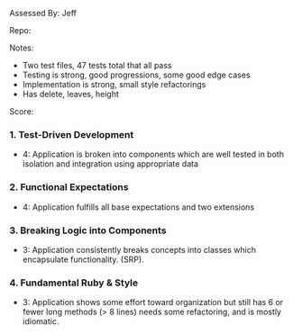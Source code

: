 Assessed By: Jeff

Repo:

Notes:

* Two test files, 47 tests total that all pass
* Testing is strong, good progressions, some good edge cases
* Implementation is strong, small style refactorings
* Has delete, leaves, height

Score:

### 1. Test-Driven Development

* 4: Application is broken into components which are well tested in both isolation and integration using appropriate data

### 2. Functional Expectations

* 4: Application fulfills all base expectations and two extensions

### 3. Breaking Logic into Components

* 3: Application consistently breaks concepts into classes which encapsulate functionality. (SRP).

### 4. Fundamental Ruby & Style

* 3:  Application shows some effort toward organization but still has 6 or fewer long methods (> 8 lines)  needs some refactoring, and is mostly idiomatic.
